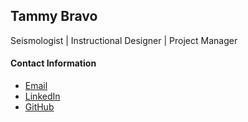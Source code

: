 ## Tammy Bravo
Seismologist | Instructional Designer | Project Manager

#### Contact Information
* [Email](mailto:tammy.bravo@colorado.edu)
* [LinkedIn](http://linkedin.com/in/tammy-bravo-phd/)
* [GitHub](https://github.com/tkbravo)
